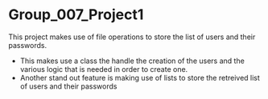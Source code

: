 # Group_007_Project1

This project makes use of file operations to store the list of users and their passwords.
- This makes use a class the handle the creation of the users and the various logic that is needed in order to create one.
- Another stand out feature is making use of lists to store the retreived list of users and their passwords
